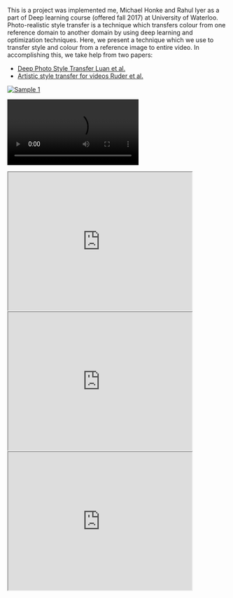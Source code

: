 This is a project was implemented me, Michael Honke and Rahul Iyer as a part of Deep learning course (offered fall 2017) at University of Waterloo. Photo-realistic style transfer is a technique which transfers colour from one reference domain to another domain by using deep learning and optimization techniques. Here, we present a technique which we use to transfer style and colour from a reference image to entire video. In accomplishing this, we take help from two papers:

* [Deep Photo Style Transfer Luan et al.](https://arxiv.org/abs/1703.07511)
* [Artistic style transfer for videos Ruder et al.](https://arxiv.org/abs/1604.08610)

[![Sample 1](http://img.youtube.com/vi/-pqUG2jHBWQ/0.jpg)](https://youtu.be/-pqUG2jHBWQ)

<object width="425" height="344" data="https://youtu.be/-pqUG2jHBWQ"></object>

<video controls="controls" 
       class="video-stream" 
       x-webkit-airplay="allow" 
       data-youtube-id="N9oxmRT2YWw" 
       src="https://youtu.be/-pqUG2jHBWQ"></video>
       
<iframe width="420" height="315"
src="https://youtu.be/-pqUG2jHBWQ">
</iframe>

<iframe width="420" height="315"
src="https://youtu.be/gJZgNHYuPiw">
</iframe>

<iframe width="420" height="315"
src="https://youtu.be/wb4n1JcWMxo">
</iframe>
